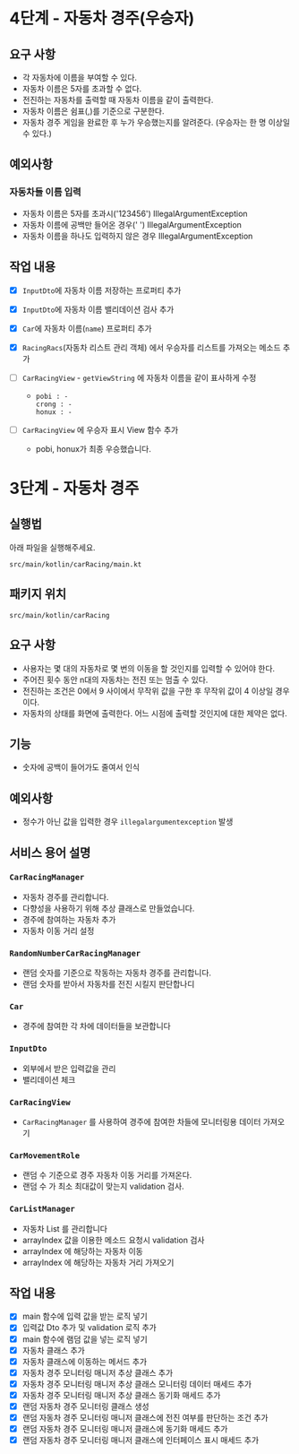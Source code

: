 # 4단계 - 자동차 경주(우승자)

## 요구 사항

- 각 자동차에 이름을 부여할 수 있다.
- 자동차 이름은 5자를 초과할 수 없다.
- 전진하는 자동차를 출력할 때 자동차 이름을 같이 출력한다.
- 자동차 이름은 쉼표(,)를 기준으로 구분한다.
- 자동차 경주 게임을 완료한 후 누가 우승했는지를 알려준다. (우승자는 한 명 이상일 수 있다.)

## 예외사항

### 자동차들 이름 입력

- 자동차 이름은 5자를 초과시('123456') IllegalArgumentException
- 자동차 이름에 공백만 들어온 경우('   ') IllegalArgumentException
- 자동차 이름을 하나도 입력하지 않은 경우 IllegalArgumentException

## 작업 내용

- [x] `InputDto`에 자동차 이름 저장하는 프로퍼티 추가
- [x] `InputDto`에 자동차 이름 밸리데이션 검사 추가
- [x] `Car`에 자동차 이름(`name`) 프로퍼티 추가
- [x] `RacingRacs`(자동차 리스트 관리 객체) 에서 우승자를 리스트를 가져오는 메소드 추가
- [ ] `CarRacingView` - `getViewString` 에 자동차 이름을 같이 표사하게 수정
    - ```
      pobi : -
      crong : -
      honux : -
      ```


- [ ] `CarRacingView` 에 우승자 표시 View 함수 추가
    - pobi, honux가 최종 우승했습니다.

# 3단계 - 자동차 경주

## 실행법

아래 파일을 실행해주세요.

```
src/main/kotlin/carRacing/main.kt
```

## 패키지 위치

```
src/main/kotlin/carRacing
```

## 요구 사항

- 사용자는 몇 대의 자동차로 몇 번의 이동을 할 것인지를 입력할 수 있어야 한다.
- 주어진 횟수 동안 n대의 자동차는 전진 또는 멈출 수 있다.
- 전진하는 조건은 0에서 9 사이에서 무작위 값을 구한 후 무작위 값이 4 이상일 경우이다.
- 자동차의 상태를 화면에 출력한다. 어느 시점에 출력할 것인지에 대한 제약은 없다.

## 기능

- 숫자에 공백이 들어가도 줄여서 인식

## 예외사항

- 정수가 아닌 값을 입력한 경우 `illegalargumentexception` 발생

## 서비스 용어 설명

### `CarRacingManager`

- 자동차 경주를 관리합니다.
- 다향성을 사용하기 위해 추상 클래스로 만들었습니다.
- 경주에 참여하는 자동차 추가
- 자동차 이동 거리 설정

### `RandomNumberCarRacingManager`

- 랜덤 숫자를 기준으로 작동하는 자동차 경주를 관리합니다.
- 랜덤 숫자를 받아서 자동차를 전진 시킬지 판단합나디

### `Car`

- 경주에 참여한 각 차에 데이터들을 보관합니다

### `InputDto`

- 외부에서 받은 입력값을 관리
- 밸리데이션 체크

### `CarRacingView`

- `CarRacingManager` 를 사용하여 경주에 참여한 차들에 모니터링용 데이터 가져오기

### `CarMovementRole`

- 랜덤 수 기준으로 경주 자동차 이동 거리를 가져온다.
- 랜덤 수 가 최소 최대값이 맞는지 validation 검사.

### `CarListManager`

- 자동차 List 를 관리합니다
- arrayIndex 값을 이용한 메소드 요청시 validation 검사
- arrayIndex 에 해당하는 자동차 이동
- arrayIndex 에 해당하는 자동차 거리 가져오기

## 작업 내용

- [x] main 함수에 입력 값을 받는 로직 넣기
- [x] 입력값 Dto 추가 및 validation 로직 추가
- [x] main 함수에 램덤 값을 넣는 로직 넣기
- [x] 자동차 클래스 추가
- [x] 자동차 클래스에 이동하는 메서드 추가
- [x] 자동차 경주 모니터링 매니저 추상 클래스 추가
- [x] 자동차 경주 모니터링 매니저 추상 클래스 모니터링 데이터 매세드 추가
- [x] 자동차 경주 모니터링 매니저 추상 클래스 동기화 매세드 추가
- [x] 랜덤 자동차 경주 모니터링 클래스 생성
- [x] 랜덤 자동차 경주 모니터링 매니저 클래스에 전진 여부를 판단하는 조건 추가
- [x] 랜덤 자동차 경주 모니터링 매니저 클래스에 동기화 매세드 추가
- [x] 랜덤 자동차 경주 모니터링 매니저 클래스에 인터페이스 표시 매세드 추가
